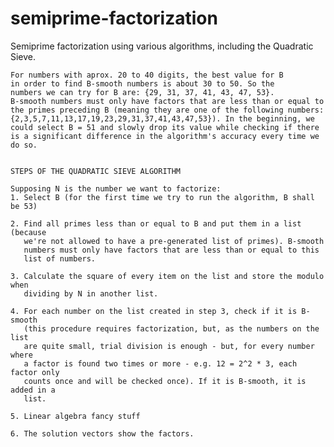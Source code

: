 # semiprime-factorization
Semiprime factorization using various algorithms, including the Quadratic Sieve.

    For numbers with aprox. 20 to 40 digits, the best value for B
    in order to find B-smooth numbers is about 30 to 50. So the 
    numbers we can try for B are: {29, 31, 37, 41, 43, 47, 53}.
    B-smooth numbers must only have factors that are less than or equal to
    the primes preceding B (meaning they are one of the following numbers:
    {2,3,5,7,11,13,17,19,23,29,31,37,41,43,47,53}). In the beginning, we 
    could select B = 51 and slowly drop its value while checking if there 
    is a significant difference in the algorithm's accuracy every time we do so.


    STEPS OF THE QUADRATIC SIEVE ALGORITHM
    
    Supposing N is the number we want to factorize:
    1. Select B (for the first time we try to run the algorithm, B shall be 53)

    2. Find all primes less than or equal to B and put them in a list (because 
       we're not allowed to have a pre-generated list of primes). B-smooth 
       numbers must only have factors that are less than or equal to this 
       list of numbers.

    3. Calculate the square of every item on the list and store the modulo when
       dividing by N in another list.

    4. For each number on the list created in step 3, check if it is B-smooth 
       (this procedure requires factorization, but, as the numbers on the list 
       are quite small, trial division is enough - but, for every number where 
       a factor is found two times or more - e.g. 12 = 2^2 * 3, each factor only
       counts once and will be checked once). If it is B-smooth, it is added in a
       list.

    5. Linear algebra fancy stuff

    6. The solution vectors show the factors.
